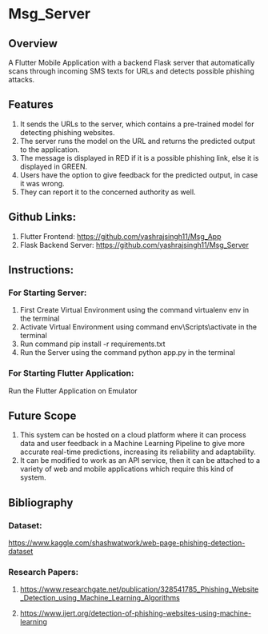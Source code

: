 # Msg_Server
## Overview
A Flutter Mobile Application with a backend Flask server that automatically scans through incoming SMS texts for URLs and detects possible phishing attacks. 
## Features
1) It sends the URLs to the server, which contains a pre-trained model for detecting phishing websites. 
2) The server runs the model on the URL and returns the predicted output to the application.
3) The message is displayed in RED if it is a possible phishing link, else it is displayed in GREEN.
4) Users have the option to give feedback for the predicted output, in case it was wrong. 
5) They can report it to the concerned authority as well. 
## Github Links:
1) Flutter Frontend: https://github.com/yashrajsingh11/Msg_App
2) Flask Backend Server: https://github.com/yashrajsingh11/Msg_Server
## Instructions:
### For Starting Server:
1) First Create Virtual Environment using the command virtualenv env in the terminal
2) Activate Virtual Environment using command env\Scripts\activate in the terminal
3) Run command pip install -r requirements.txt
4) Run the Server using the command python app.py in the terminal
### For Starting Flutter Application: 
Run the Flutter Application on Emulator
## Future Scope
1) This system can be hosted on a cloud platform where it can process data and user feedback in a Machine Learning Pipeline to give more accurate real-time predictions, increasing its reliability and adaptability.
2) It can be modified to work as an API service, then it can be attached to a variety of web and mobile applications which require this kind of system.
## Bibliography
### Dataset: 
https://www.kaggle.com/shashwatwork/web-page-phishing-detection-dataset
### Research Papers: 
1) https://www.researchgate.net/publication/328541785_Phishing_Website_Detection_using_Machine_Learning_Algorithms

2) https://www.ijert.org/detection-of-phishing-websites-using-machine-learning
